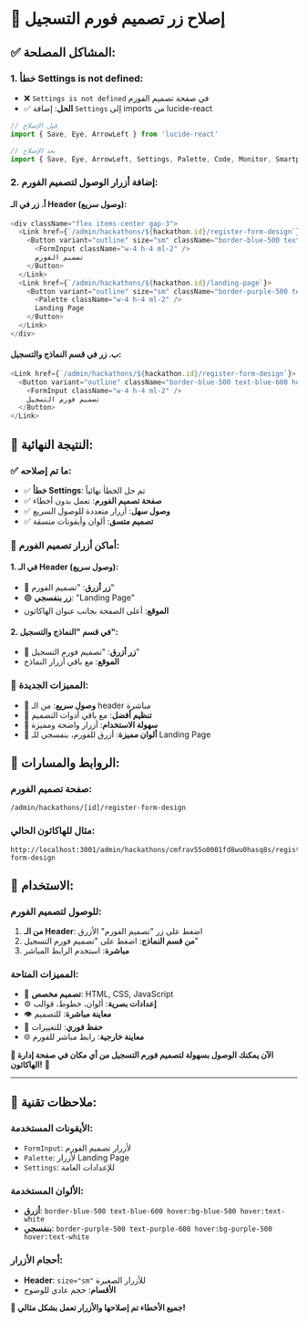 # 🎨 إصلاح زر تصميم فورم التسجيل

## ✅ المشاكل المصلحة:

### **1. خطأ Settings is not defined:**
- ❌ `Settings is not defined` في صفحة تصميم الفورم
- ✅ **الحل**: إضافة `Settings` إلى imports من lucide-react

```typescript
// قبل الإصلاح
import { Save, Eye, ArrowLeft } from 'lucide-react'

// بعد الإصلاح
import { Save, Eye, ArrowLeft, Settings, Palette, Code, Monitor, Smartphone, RefreshCw } from 'lucide-react'
```

### **2. إضافة أزرار الوصول لتصميم الفورم:**

#### **أ. زر في الـ Header (وصول سريع):**
```typescript
<div className="flex items-center gap-3">
  <Link href={`/admin/hackathons/${hackathon.id}/register-form-design`}>
    <Button variant="outline" size="sm" className="border-blue-500 text-blue-600 hover:bg-blue-500 hover:text-white">
      <FormInput className="w-4 h-4 ml-2" />
      تصميم الفورم
    </Button>
  </Link>
  <Link href={`/admin/hackathons/${hackathon.id}/landing-page`}>
    <Button variant="outline" size="sm" className="border-purple-500 text-purple-600 hover:bg-purple-500 hover:text-white">
      <Palette className="w-4 h-4 ml-2" />
      Landing Page
    </Button>
  </Link>
</div>
```

#### **ب. زر في قسم النماذج والتسجيل:**
```typescript
<Link href={`/admin/hackathons/${hackathon.id}/register-form-design`}>
  <Button variant="outline" className="border-blue-500 text-blue-600 hover:bg-blue-500 hover:text-white">
    <FormInput className="w-4 h-4 ml-2" />
    تصميم فورم التسجيل
  </Button>
</Link>
```

## 🎯 النتيجة النهائية:

### **✅ ما تم إصلاحه:**
- ✅ **خطأ Settings**: تم حل الخطأ نهائياً
- ✅ **صفحة تصميم الفورم**: تعمل بدون أخطاء
- ✅ **وصول سهل**: أزرار متعددة للوصول السريع
- ✅ **تصميم متسق**: ألوان وأيقونات منسقة

### **🎨 أماكن أزرار تصميم الفورم:**

#### **1. في الـ Header (وصول سريع):**
- 🔵 **زر أزرق**: "تصميم الفورم"
- 🟣 **زر بنفسجي**: "Landing Page"
- **الموقع**: أعلى الصفحة بجانب عنوان الهاكاثون

#### **2. في قسم "النماذج والتسجيل":**
- 🔵 **زر أزرق**: "تصميم فورم التسجيل"
- **الموقع**: مع باقي أزرار النماذج

### **🚀 المميزات الجديدة:**
- 🎨 **وصول سريع**: من الـ header مباشرة
- 🔗 **تنظيم أفضل**: مع باقي أدوات التصميم
- 🎯 **سهولة الاستخدام**: أزرار واضحة ومميزة
- 🌈 **ألوان مميزة**: أزرق للفورم، بنفسجي للـ Landing Page

## 📍 الروابط والمسارات:

### **صفحة تصميم الفورم:**
```
/admin/hackathons/[id]/register-form-design
```

### **مثال للهاكاثون الحالي:**
```
http://localhost:3001/admin/hackathons/cmfrav55o0001fd8wu0hasq8s/register-form-design
```

## 🎉 الاستخدام:

### **للوصول لتصميم الفورم:**
1. **من الـ Header**: اضغط على زر "تصميم الفورم" الأزرق
2. **من قسم النماذج**: اضغط على "تصميم فورم التسجيل"
3. **مباشرة**: استخدم الرابط المباشر

### **المميزات المتاحة:**
- 🎨 **تصميم مخصص**: HTML, CSS, JavaScript
- ⚙️ **إعدادات بصرية**: ألوان، خطوط، قوالب
- 👁️ **معاينة مباشرة**: للتصميم
- 💾 **حفظ فوري**: للتغييرات
- 🌐 **معاينة خارجية**: رابط مباشر للفورم

**🎨 الآن يمكنك الوصول بسهولة لتصميم فورم التسجيل من أي مكان في صفحة إدارة الهاكاثون!** 🚀

---

## 🔧 ملاحظات تقنية:

### **الأيقونات المستخدمة:**
- `FormInput`: لأزرار تصميم الفورم
- `Palette`: لأزرار Landing Page
- `Settings`: للإعدادات العامة

### **الألوان المستخدمة:**
- **أزرق**: `border-blue-500 text-blue-600 hover:bg-blue-500 hover:text-white`
- **بنفسجي**: `border-purple-500 text-purple-600 hover:bg-purple-500 hover:text-white`

### **أحجام الأزرار:**
- **Header**: `size="sm"` للأزرار الصغيرة
- **الأقسام**: حجم عادي للوضوح

**🎉 جميع الأخطاء تم إصلاحها والأزرار تعمل بشكل مثالي!**
